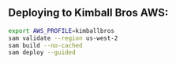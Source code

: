 ## Deploying to Kimball Bros AWS:
```bash
export AWS_PROFILE=kimballbros
sam validate --region us-west-2
sam build --no-cached
sam deploy --guided
```